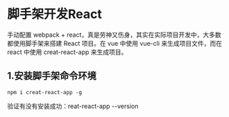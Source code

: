 # 脚手架开发React
手动配置 webpack + react，真是劳神又伤身，其实在实际项目开发中，大多数都使用脚手架来搭建 React 项目。在 vue 中使用 vue-cli 来生成项目文件，而在 react 中使用 creat-react-app 来生成项目。

## 1.安装脚手架命令环境
    npm i creat-react-app -g
验证有没有安装成功：reat-react-app --version
